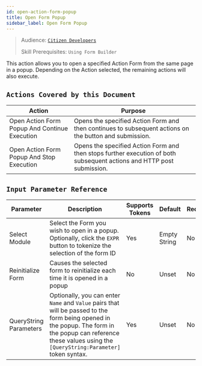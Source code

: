 ```yaml
---
id: open-action-form-popup
title: Open Form Popup
sidebar_label: Open Form Popup
---
```


> Audience: [`Citizen Developers`](/docs/audience#citizen-developers)
>
> Skill Prerequisites: `Using Form Builder`

This action allows you to open a specified Action Form from the same page in a popup. Depending on the Action selected, the remaining actions will also execute.

## `Actions Covered by this Document`

| Action | Purpose |
| -- | -- |
| Open Action Form Popup And Continue Execution | Opens the specified Action Form and then continues to subsequent actions on the button and submission. |
| Open Action Form Popup And Stop Execution | Opens the specified Action Form and then stops further execution of both subsequent actions and HTTP post submission. |

## `Input Parameter Reference`

| Parameter | Description | Supports Tokens | Default | Required |
| -- | -- | -- | -- | -- |
| Select Module | Select the Form you wish to open in a popup. Optionally, click the `EXPR` button to tokenize the selection of the form ID| Yes | Empty String | No |
| Reinitialize Form | Causes the selected form to reinitialize each time it is opened in a popup | No |  Unset | No |
| QueryString Parameters | Optionally, you can enter `Name` and `Value` pairs that will be passed to the form being opened in the popup. The form in the popup can reference these values using the `[QueryString:Parameter]` token syntax. | Yes | Unset | No |
